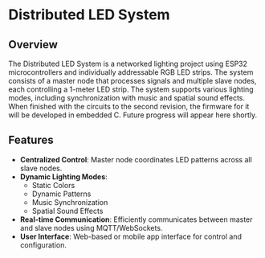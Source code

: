 # Distributed LED System
## Overview
The Distributed LED System is a networked lighting project using ESP32 microcontrollers and individually addressable RGB LED strips. The system consists of a master node that processes signals and multiple slave nodes, each controlling a 1-meter LED strip. The system supports various lighting modes, including synchronization with music and spatial sound effects. When finished with the circuits to the second revision, the firmware for it will be developed in embedded C. Future progress will appear here shortly.

## Features

- **Centralized Control**: Master node coordinates LED patterns across all slave nodes.
- **Dynamic Lighting Modes**:
  - Static Colors
  - Dynamic Patterns
  - Music Synchronization
  - Spatial Sound Effects
- **Real-time Communication**: Efficiently communicates between master and slave nodes using MQTT/WebSockets.
- **User Interface**: Web-based or mobile app interface for control and configuration.
